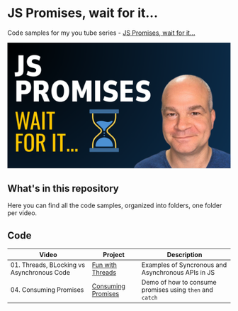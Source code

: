 # JS Promises, wait for it...
Code samples for my you tube series - [JS Promises, wait for it...](https://www.youtube.com/playlist?list=PLQABqXxilUEZKT8OpWa9ba0AFs1kP3eXo)

![thumbnail](./images/thumbnail.png)

## What's in this repository
Here you can find all the code samples, organized into folders, one folder per video.

## Code
| Video | Project | Description |
| ----- | ------- | ----------- |
| 01. Threads, BLocking vs Asynchronous Code | [Fun with Threads](./code/01%20-%20threads%20and%20blocking/fun-with-threads/) | Examples of Syncronous and Asynchronous APIs in JS |
| 04. Consuming Promises | [Consuming Promises](./code/04%20-%20consuming%20promises/) | Demo of how to consume promises using `then` and `catch`


